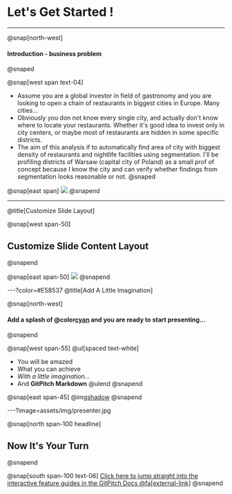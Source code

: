 # Let's Get Started !

---
@snap[north-west]
#### **Introduction - business problem**
@snaped

@snap[west span text-04]
- Assume you are a global investor in field of gastronomy and you are looking to open a chain of restaurants in biggest cities in Europe. Many cities...
- Obviously you don not know every single city, and actually don't know where to locate your restaurants. Whether it's good idea to invest only in city centers, or maybe most of restaurants are hidden in some specific districts.
- The aim of this analysis if to automatically find area of city with biggest density of restaurants and nightlife facilities using segmentation. I'll be profiling districts of Warsaw (capital city of Poland) as a small prof of concept because I know the city and can verify whether findings from segmentation looks reasonable or not.
@snaped

@snap[east span]
![](assets/img/presentation.png)
@snapend

---
@title[Customize Slide Layout]

@snap[west span-50]
## Customize Slide Content Layout
@snapend

@snap[east span-50]
![](assets/img/presentation.png)
@snapend

---?color=#E58537
@title[Add A Little Imagination]

@snap[north-west]
#### Add a splash of @color[cyan](**color**) and you are ready to start presenting...
@snapend

@snap[west span-55]
@ul[spaced text-white]
- You will be amazed
- What you can achieve
- *With a little imagination...*
- And **GitPitch Markdown**
@ulend
@snapend

@snap[east span-45]
@img[shadow](assets/img/conference.png)
@snapend

---?image=assets/img/presenter.jpg

@snap[north span-100 headline]
## Now It's Your Turn
@snapend

@snap[south span-100 text-06]
[Click here to jump straight into the interactive feature guides in the GitPitch Docs @fa[external-link]](https://gitpitch.com/docs/getting-started/tutorial/)
@snapend
